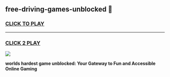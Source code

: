 
## free-driving-games-unblocked 👋
<h3>
<a href="https://premium.freeplayer.one?title=free-driving-games-unblocked&ref=14F">CLICK TO PLAY</a></h3>
<hr>

<h3>
<a href="https://premium.freeplayer.one?title=free-driving-games-unblocked&ref=14F">CLICK 2 PLAY</a>
  
</h3>

<a href="https://premium.freeplayer.one?title=free-driving-games-unblocked&ref=12F/"><img src="https://clearcache.store/games.png"></a>


**worlds hardest game unblocked: Your Gateway to Fun and Accessible Online Gaming**
